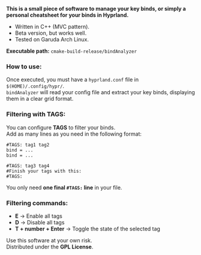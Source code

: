 **This is a small piece of software to manage your key binds, or simply a personal cheatsheet for your binds in Hyprland.**

- Written in C++ (MVC pattern).
- Beta version, but works well.
- Tested on Garuda Arch Linux.

**Executable path:** `cmake-build-release/bindAnalyzer`

### How to use:

Once executed, you must have a `hyprland.conf` file in `$(HOME)/.config/hypr/`.  
`bindAnalyzer` will read your config file and extract your key binds, displaying them in a clear grid format.

### Filtering with TAGS:

You can configure **TAGS** to filter your binds.  
Add as many lines as you need in the following format:

```
#TAGS: tag1 tag2  
bind = ...  
bind = ...  

#TAGS: tag3 tag4  
#Finish your tags with this:  
#TAGS:
```

You only need **one final `#TAGS:` line** in your file.
### Filtering commands:

- **E** → Enable all tags
- **D** → Disable all tags
- **T + number + Enter** → Toggle the state of the selected tag

Use this software at your own risk.  
Distributed under the **GPL License**.